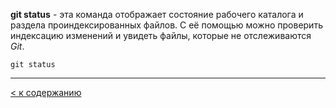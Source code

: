 **git status** - эта команда отображает состояние рабочего каталога и раздела проиндексированных файлов. С её помощью можно проверить индексацию изменений и увидеть файлы, которые не отслеживаются *Git*.

```bash=
git status
```

---
[< к содержанию](/readme.md)